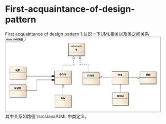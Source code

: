# First-acquaintance-of-design-pattern
First acquaintance of design pattern
1.认识一下UML相关以及类之间关系
![Image text](./src/Resource/image/UML.jpg)
其中关系如路径'/src/Java/UML'中类定义。

